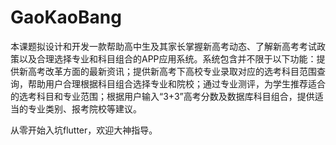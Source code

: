 # GaoKaoBang
本课题拟设计和开发一款帮助高中生及其家长掌握新高考动态、了解新高考考试政策以及合理选择专业和科目组合的APP应用系统。系统包含并不限于以下功能：提供新高考改革方面的最新资讯；提供新高考下高校专业录取对应的选考科目范围查询，帮助用户合理根据科目组合选择专业和院校；通过专业测评，为学生推荐适合的选考科目和专业范围；根据用户输入“3+3”高考分数及数据库科目组合，提供适当的专业类别、报考院校等建议。

从零开始入坑flutter，欢迎大神指导。
